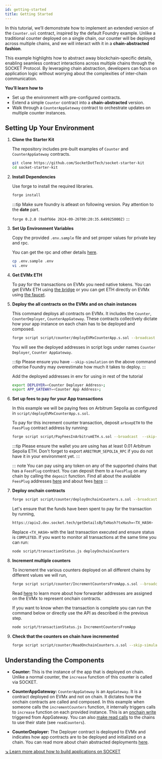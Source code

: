 ```yaml
---
id: getting-started
title: Getting Started
---
```


In this tutorial, we’ll demonstrate how to implement an extended version of the `Counter.sol` contract, inspired by the default Foundry example. Unlike a traditional counter deployed on a single chain, our counter will be deployed across multiple chains, and we will interact with it in a **chain-abstracted fashion**.

This example highlights how to abstract away blockchain-specific details, enabling seamless contract interactions across multiple chains through the SOCKET Protocol. By leveraging chain abstraction, developers can focus on application logic without worrying about the complexities of inter-chain communication.

**You’ll learn how to**

- Set up the environment with pre-configured contracts.
- Extend a simple `Counter` contract into a **chain-abstracted** version.
- Walk through a `CounterAppGateway` contract to orchestrate updates on multiple counter instances.

## Setting Up Your Environment

1. **Clone the Starter Kit**

   The repository includes pre-built examples of `Counter` and `CounterAppGateway` contracts.

   ```bash
   git clone https://github.com/SocketDotTech/socket-starter-kit
   cd socket-starter-kit
   ```

2. **Install Dependencies**

   Use forge to install the required libraries.

   ```bash
   forge install
   ```

   :::tip
   Make sure foundry is atleast on following version. Pay attention to the **date** part.

   `forge 0.2.0 (9a0f66e 2024-09-26T00:20:35.649925000Z)`
   :::

3. **Set Up Environment Variables**

   Copy the provided `.env.sample` file and set proper values for private key and rpc.

   You can get the rpc and other details [here](/chain-information).

   ```bash
   cp .env.sample .env
   vi .env
   ```

4. **Get EVMx ETH**

   To pay for the transactions on EVMx you need native tokens. You can get EVMx ETH using [the bridge](https://socket-composer-testnet-8b802af208e24e82.testnets.rollbridge.app/) or you can get ETH directly on EVMx using [the faucet](https://faucet.conduit.xyz/socket-composer-testnet).

5. **Deploy the all contracts on the EVMx and on chain instances**

   This command deploys all contracts on EVMx. It includes the `Counter`, `CounterDeployer`, `CounterAppGateway`. These contracts collectively dictate how your app instance on each chain has to be deployed and composed.

   ```bash
   forge script script/counter/deployEVMxCounterApp.s.sol --broadcast  --skip-simulation
   ```

   You will see the deployed addresses in script logs under names `Counter Deployer`, `Counter AppGateway`.

   :::tip
   Please ensure you have `--skip-simulation` on the above command otherise Foundry may overestimate how much it takes to deploy.
   :::

   Add the deployed addresses in env for using in rest of the tutorial

   ```bash
   export DEPLOYER=<Counter Deployer Address>;
   export APP_GATEWAY=<Counter App Address>;
   ```

6. **Set up fees to pay for your App transactions**

   In this example we will be paying fees on Arbitrum Sepolia as configured in `script/deployEVMxCounterApp.s.sol`.

   To pay for this increment counter transaction, deposit `arbsepETH` to the `FeesPlug` contract address by running:

   ```bash
   forge script script/PayFeesInArbitrumETH.s.sol --broadcast  --skip-simulation
   ```

   :::tip
   Please ensure the wallet you are using has at least 0.01 Arbitrum Sepolia ETH.
   Don't forget to export `ARBITRUM_SEPOLIA_RPC` if you do not have it in your environment yet.
   :::

   ::: note
   You can pay using any token on any of the supported chains that has a `FeesPlug` contract.
   You can deposit them to a `FeesPlug` on any chain by calling the `deposit` function.
   Find all about the available `FeesPlug` addresses [here](/chain-information) and about fees [here](/fees)
   :::

7. **Deploy onchain contracts**

   ```bash
   forge script script/counter/deployOnchainCounters.s.sol --broadcast --skip-simulation
   ```

   Let's ensure that the funds have been spent to pay for the transaction by running,

   ```bash
   https://apiv2.dev.socket.tech/getDetailsByTxHash?txHash=<TX_HASH>
   ```

   Replace `<TX_HASH>` with the last transaction executed and ensure status is `COMPLETED`. If you want to monitor all transactions at the same time you can run:

   ```bash
   node script/transactionStatus.js deployOnchainCounters
   ```

8. **Increment multiple counters**

   To increment the various counters deployed on all different chains by different values we will run,

   ```bash
   forge script script/counter/IncrementCountersFromApp.s.sol --broadcast --skip-simulation
   ```

   Read [here](/forwarder-addresses) to learn more about how forwarder addresses are assigned on the EVMx to represent onchain contracts.

   If you want to know when the transaction is complete you can run the command below or directly use the API as described in the previous step.

   ```bash
   node script/transactionStatus.js IncrementCountersFromApp
   ```

9. **Check that the counters on chain have incremented**

   ```bash
   forge script script/counter/ReadOnchainCounters.s.sol --skip-simulation
   ```

## Understanding the Components

- **Counter:** This is the instance of the app that is deployed on chain. Unlike a normal counter, the `increase` function of this counter is called via SOCKET.

- **CounterAppGateway:** `CounterAppGateway` is an `AppGateway`. It is a contract deployed on EVMx and not on chain. It dictates how the onchain contracts are called and composed. In this example when someone calls the `incrementCounters` function, it internally triggers calls to `increase` function on each provided instance. This is an [onchain write](/call-contracts) triggered from AppGateway. You can also [make read calls](/read) to the chains to use their state (see `readCounters`).

- **CounterDeployer:** The Deployer contract is deployed to EVMx and indicates how app contracts are to be deployed and initialized on a chain. You can read more about chain abstracted deployments [here](/deploy).

[↘ Learn more about how to build applications on SOCKET](/writing-apps#architecture-overview)
